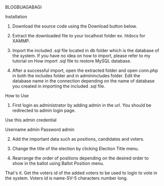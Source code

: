 BLOGBUAGABAGI


Installation

1. Download the source code using the Download button below.

2. Extract the downloaded file to your localhost folder ex. htdocs for XAMMP.

3. Import the included .sql file located in db folder which is the database of the system. If you have no idea on how to import, please refer to my tutorial on How import .sql file to restore MySQL database.

4. After a successful import, open the extracted folder and open conn.php in both the includes folder and in adminincludes folder. Edit the database name in the connection depending on the name of database you created in importing the included .sql file.

How to Use

1. First login as administrator by adding admin in the url. You should be redirected to admin login page.

Use this admin credential

Username admin
Password admin

2. Add the important data such as positions, candidates and voters.

3. Change the title of the election by clicking Election Title menu.

4. Rearrange the order of positions depending on the desired order to show in the ballot using Ballot Position menu.

That's it. Get the voters id of the added voters to be used to login to vote in the system. Voters id is name-SV-5 characters number long.